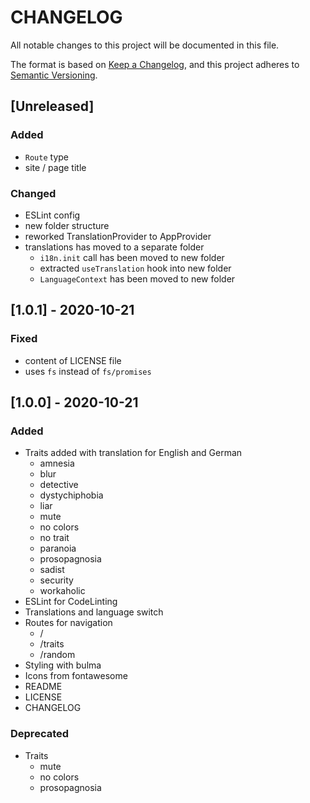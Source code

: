 # CHANGELOG

All notable changes to this project will be documented in this file.

The format is based on [Keep a Changelog](https://keepachangelog.com/en/1.0.0/),
and this project adheres to [Semantic Versioning](https://semver.org/spec/v2.0.0.html).

## [Unreleased]
### Added
- `Route` type
- site / page title

### Changed
- ESLint config
- new folder structure
- reworked TranslationProvider to AppProvider
- translations has moved to a separate folder
  - `i18n.init` call has been moved to new folder
  - extracted `useTranslation` hook into new folder
  - `LanguageContext` has been moved to new folder

## [1.0.1] - 2020-10-21
### Fixed
- content of LICENSE file
- uses `fs` instead of `fs/promises`

## [1.0.0] - 2020-10-21
### Added
- Traits added with translation for English and German
  - amnesia
  - blur
  - detective
  - dystychiphobia
  - liar
  - mute
  - no colors
  - no trait
  - paranoia
  - prosopagnosia
  - sadist
  - security
  - workaholic
- ESLint for CodeLinting
- Translations and language switch
- Routes for navigation
  - /
  - /traits
  - /random
- Styling with bulma
- Icons from fontawesome
- README
- LICENSE
- CHANGELOG

### Deprecated
- Traits
  - mute
  - no colors
  - prosopagnosia
